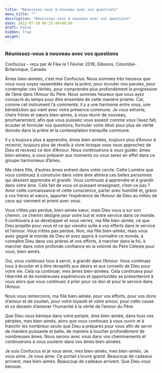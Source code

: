 ```yaml
---
title: "Réunissez-vous à nouveau avec vos questions"
menu_title: ""
description: "Réunissez-vous à nouveau avec vos questions"
date: 2022-07-10 06:25:48+00:80
draft: False
hidden: True
weight:
---
```

### Réunissez-vous à nouveau avec vos questions

Confucius - reçu par Al Fike le 1 Février 2019, Gibsons, Colombie-Britannique, Canada.

Âmes bien-aimées, c’est moi Confucius. Nous sommes très heureux que vous vous soyez rassemblés dans la prière, pour écouter nos paroles, pour contempler ces Vérités, pour comprendre plus profondément la progression de l’âme dans l’Amour du Père. Nous sommes heureux que vous ayez consacré du temps pour être ensemble de cette manière priante. Car, comme cet instrument l’a commenté, il y a une harmonie entre vous, une bénédiction qui vient avec votre présence commune. Je vous exhorte, chers frères et sœurs bien-aimés, à vous réunir de nouveau, prochainement, afin que vous puissiez vous asseoir comme vous l’avez fait, écouter et formuler vos questions, formuler votre désir pour plus de vérité donnée dans la prière et la contemplation tranquille commune.

Il y a toujours plus à apprendre, âmes bien-aimées, toujours plus d’Amour à recevoir, toujours plus de réveils à vivre lorsque vous vous approchez de Dieu et recevez ce don d’Amour. Nous continuerons à vous guider, âmes bien-aimées, à vous préparer aux moments où vous serez en effet dans ce groupe harmonieux d’âmes.

Ma chère fille, d’autres âmes entrent dans votre cercle. Cette Lumière que vous continuez à construire dans votre âme attirera ces belles personnes qui désirent apprendre et grandir. Vous continuez à apprendre et à grandir dans votre âme. Cela fait de vous un puissant enseignant, n’est-ce pas ? Avoir cette connaissance et cette conscience, parler avec humilité et, grâce à vos frères et sœurs, apporter l’expérience de l’Amour de Dieu au milieu de ceux qui viennent et prient avec vous.

Vous n’êtes pas perdue, bien-aimée sœur, mais Dieu vous a sur son chemin, ce chemin désigné pour votre but et votre service dans ce monde. Il continuera à se développer et vous verrez, ma fille bien-aimée, ce que Dieu projette pour vous et ce qui viendra suite à vos efforts dans le service et l’amour. Vous n’êtes pas perdue. Non, ma fille bien-aimée, mais vous avez gagné le monde de Dieu et avez appris à connaître ce monde, à connaître Dieu dans vos prières et vos efforts, à marcher dans la foi, à marcher dans votre profonde confiance en la volonté du Père Céleste pour vous, bien-aimés.

Oui, vous continuez tous à servir, à grandir dans l’Amour. Vous continuez tous à écouter et à être réceptifs aux désirs et aux conseils de Dieu pour votre vie. Cela va continuer, mes âmes bien-aimées. Cela continuera pour l’éternité et de nombreuses expériences et opportunités se présenteront à vous alors que vous continuez à prier pour ce don et pour le service dans l’Amour.

Nous vous remercions, ma fille bien-aimée, pour vos efforts, pour vos dons d’amour et de soutien, pour votre loyauté et votre amour, pour cette cause et ce dessein d’amener l’humanité à la vérité de l’amour du Père.

Que Dieu vous bénisse dans votre périple, âme bien-aimée, dans tous vos périples, mes bien-aimés, alors que vous continuez à vous ouvrir et à franchir les nombreux seuils que Dieu a préparés pour vous afin de servir de manière puissante et belle, de manière à toucher profondément de nombreuses âmes. Nous serons avec vous dans vos cheminements et continuerons à vous soutenir dans vos âmes bien-aimées.

Je suis Confucius et je vous aime, mes bien-aimés, mes bien-aimés. Je vous aime. Je vous aime. Ce portail s’ouvre grand. Beaucoup de cadeaux arrivent, mes bien-aimés. Beaucoup de cadeaux arrivent. Que Dieu vous bénisse.
